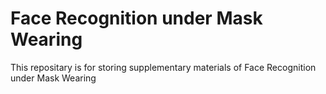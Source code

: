 # Face Recognition under Mask Wearing
This repositary is for storing supplementary materials of Face Recognition under Mask Wearing
